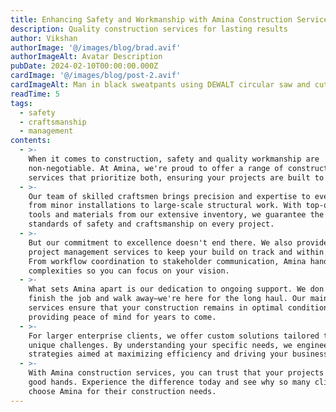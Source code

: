 ```yaml
---
title: Enhancing Safety and Workmanship with Amina Construction Services
description: Quality construction services for lasting results
author: Vikshan
authorImage: '@/images/blog/brad.avif'
authorImageAlt: Avatar Description
pubDate: 2024-02-10T00:00:00.000Z
cardImage: '@/images/blog/post-2.avif'
cardImageAlt: Man in black sweatpants using DEWALT circular saw and cutting a wood plank
readTime: 5
tags:
  - safety
  - craftsmanship
  - management
contents:
  - >-
    When it comes to construction, safety and quality workmanship are
    non-negotiable. At Amina, we're proud to offer a range of construction
    services that prioritize both, ensuring your projects are built to last.
  - >-
    Our team of skilled craftsmen brings precision and expertise to every job,
    from minor installations to large-scale structural work. With top-quality
    tools and materials from our extensive inventory, we guarantee the highest
    standards of safety and craftsmanship on every project.
  - >-
    But our commitment to excellence doesn't end there. We also provide thorough
    project management services to keep your build on track and within budget.
    From workflow coordination to stakeholder communication, Amina handles the
    complexities so you can focus on your vision.
  - >-
    What sets Amina apart is our dedication to ongoing support. We don't just
    finish the job and walk away—we're here for the long haul. Our maintenance
    services ensure that your construction remains in optimal condition,
    providing peace of mind for years to come.
  - >-
    For larger enterprise clients, we offer custom solutions tailored to your
    unique challenges. By understanding your specific needs, we engineer
    strategies aimed at maximizing efficiency and driving your business forward.
  - >-
    With Amina construction services, you can trust that your projects are in
    good hands. Experience the difference today and see why so many clients
    choose Amina for their construction needs.
---
```


